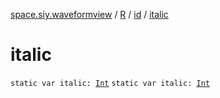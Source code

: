 [space.siy.waveformview](../../index.md) / [R](../index.md) / [id](index.md) / [italic](./italic.md)

# italic

`static var italic: `[`Int`](https://kotlinlang.org/api/latest/jvm/stdlib/kotlin/-int/index.html)
`static var italic: `[`Int`](https://kotlinlang.org/api/latest/jvm/stdlib/kotlin/-int/index.html)